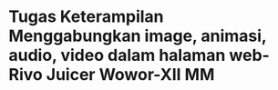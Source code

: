 # Tugas Keterampilan Menggabungkan image, animasi, audio, video dalam halaman web-Rivo Juicer Wowor-XII MM
